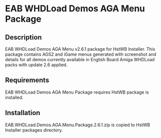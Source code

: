 # EAB WHDLoad Demos AGA Menu Package

## Description

EAB WHDLoad Demos AGA Menu v2.6.1 package for HstWB Installer. This package contains AGS2 and iGame menus generated with screenshot and details for all demos currently available in English Board Amiga WHDLoad packs with update 2.6 applied.

## Requirements

EAB WHDLoad Demos AGA Menu Package requires HstWB package is installed.

## Installation

EAB.WHDLoad.Demos.AGA.Menu.Package.2.6.1.zip is copied to HstWB Installer packages directory.